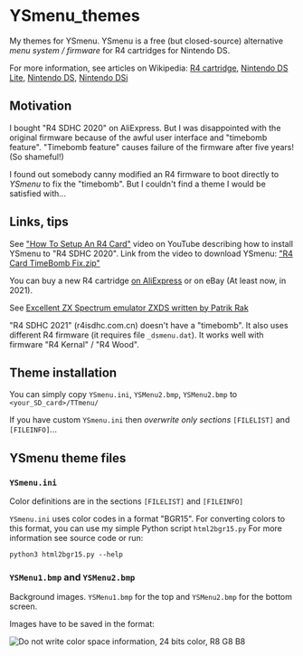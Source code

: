 YSmenu_themes
=============
My themes for YSmenu. YSmenu is a free (but closed-source) alternative *menu system / firmware* for R4 cartridges for Nintendo DS.

For more information, see articles on Wikipedia: 
[R4 cartridge](https://en.wikipedia.org/wiki/R4_cartridge), [Nintendo DS Lite](https://en.wikipedia.org/wiki/Nintendo_DS_Lite), [Nintendo DS](https://en.wikipedia.org/wiki/Nintendo_DS), [Nintendo DSi](https://en.wikipedia.org/wiki/Nintendo_DSi)

## Motivation

I bought "R4 SDHC 2020" on AliExpress. But I was disappointed with the original firmware because of the awful user interface and "timebomb feature". "Timebomb feature" causes failure of the firmware after five years! (So shameful!)  

I found out somebody canny modified an R4 firmware to boot directly to *YSmenu* to fix the "timebomb". But I couldn't find a theme I would be satisfied with...


## Links, tips

See ["How To Setup An R4 Card"](https://www.youtube.com/watch?v=7yTyDVl1ICc) video on YouTube describing how to install YSmenu to "R4 SDHC 2020". Link from the video to download YSmenu: ["R4 Card TimeBomb Fix.zip"](https://mega.nz/file/05sFxDiC#PrL6yFpo_qBgEXs3bixQTmHupjOu_wsCednBWwRGtSg)

You can buy a new R4 cartridge [on AliExpress](https://www.aliexpress.com/wholesale?catId=0&SearchText=R4+SDHC) or on eBay (At least now, in 2021).

See [Excellent ZX Spectrum emulator ZXDS written by Patrik Rak](http://zxds.raxoft.cz/)

"R4 SDHC 2021" (r4isdhc.com.cn) doesn't have a "timebomb". It also uses different R4 firmware (it requires file `_dsmenu.dat`). It works well with firmware "R4 Kernal" / "R4 Wood". 


## Theme installation

You can simply copy `YSmenu.ini`, `YSMenu2.bmp`, `YSMenu2.bmp` to `<your_SD_card>/TTmenu/`

If you have custom `YSmenu.ini` then *overwrite only sections* `[FILELIST]` and `[FILEINFO]`...


## YSmenu theme files

### `YSmenu.ini`

Color definitions are in the sections `[FILELIST]` and `[FILEINFO]`

`YSmenu.ini` uses color codes in a format "BGR15". For converting colors to this format, you can use my simple Python script `html2bgr15.py` For more information see source code or run:

    python3 html2bgr15.py --help 

### `YSMenu1.bmp` and `YSMenu2.bmp`

Background images. `YSMenu1.bmp` for the top and `YSMenu2.bmp` for the bottom screen.

Images have to be saved in the format:

![Do not write color space information, 24 bits color, R8 G8 B8](images/GIMP_export_bmp_.png)

